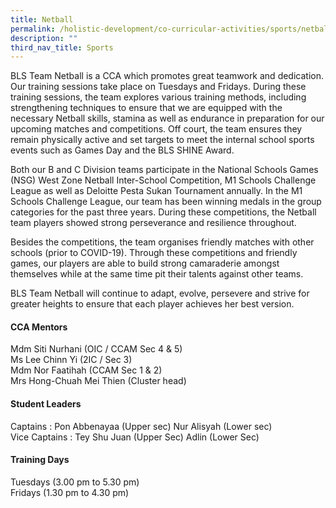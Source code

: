 ```yaml
---
title: Netball
permalink: /holistic-development/co-curricular-activities/sports/netball/
description: ""
third_nav_title: Sports
---
```

BLS Team Netball is a CCA which promotes great teamwork and dedication. Our training sessions take place on Tuesdays and Fridays. During these training sessions, the team explores various training methods, including strengthening techniques to ensure that we are equipped with the necessary Netball skills, stamina as well as endurance in preparation for our upcoming matches and competitions. Off court, the team ensures they remain physically active and set targets to meet the internal school sports events such as Games Day and the BLS SHINE Award.

Both our B and C Division teams participate in the National Schools Games (NSG) West Zone Netball Inter-School Competition, M1 Schools Challenge League as well as Deloitte Pesta Sukan Tournament annually. In the M1 Schools Challenge League, our team has been winning medals in the group categories for the past three years. During these competitions, the Netball team players showed strong perseverance and resilience throughout.

Besides the competitions, the team organises friendly matches with other schools (prior to COVID-19). Through these competitions and friendly games, our players are able to build strong camaraderie amongst themselves while at the same time pit their talents against other teams.

BLS Team Netball will continue to adapt, evolve, persevere and strive for greater heights to ensure that each player achieves her best version.

#### CCA Mentors
Mdm Siti Nurhani (OIC / CCAM Sec 4 & 5)<br>
Ms Lee Chinn Yi (2IC / Sec 3)<br>
Mdm Nor Faatihah (CCAM Sec 1 & 2)<br>
Mrs Hong-Chuah Mei Thien (Cluster head) <br>

#### Student Leaders
Captains : Pon Abbenayaa (Upper sec)
Nur Alisyah (Lower sec) <br>
Vice Captains : Tey Shu Juan (Upper Sec)
Adlin (Lower Sec)<br>

#### Training Days
Tuesdays (3.00 pm to 5.30 pm)<br>
Fridays (1.30 pm to 4.30 pm)<br>